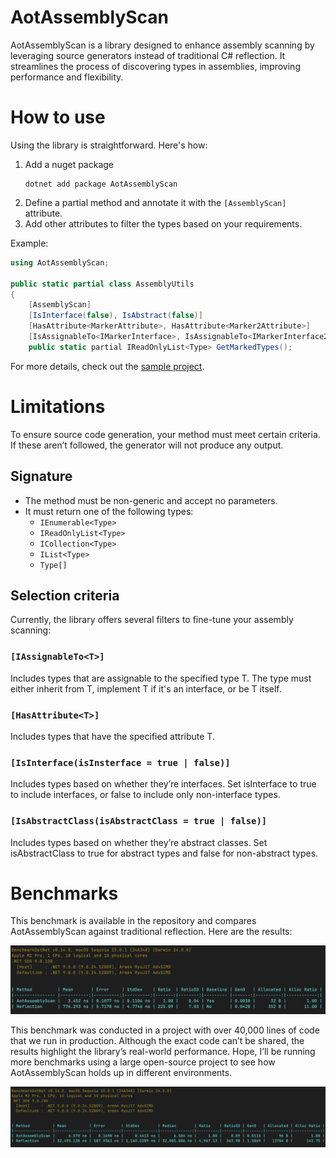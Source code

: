 # AotAssemblyScan
AotAssemblyScan is a library
designed to enhance assembly scanning by leveraging source generators instead of traditional C# reflection. 
It streamlines the process of discovering types in assemblies, improving performance and flexibility.

# How to use
Using the library is straightforward. Here's how:
1. Add a nuget package
   ```shell
   dotnet add package AotAssemblyScan
   ```
2. Define a partial method and annotate it with the `[AssemblyScan]` attribute.
3. Add other attributes to filter the types based on your requirements.

Example:
```csharp
using AotAssemblyScan;

public static partial class AssemblyUtils
{
    [AssemblyScan]
    [IsInterface(false), IsAbstract(false)]
    [HasAttribute<MarkerAttribute>, HasAttribute<Marker2Attribute>]
    [IsAssignableTo<IMarkerInterface>, IsAssignableTo<IMarkerInterface2>]
    public static partial IReadOnlyList<Type> GetMarkedTypes();

```

For more details, check out the [sample project](samples/AotAssemblyScan.Sample).

# Limitations
To ensure source code generation, your method must meet certain criteria. 
If these aren’t followed, the generator will not produce any output.

## Signature
- The method must be non-generic and accept no parameters.
- It must return one of the following types:
  - `IEnumerable<Type>`
  - `IReadOnlyList<Type>`
  - `ICollection<Type>`
  - `IList<Type>`
  - `Type[]`

## Selection criteria
Currently, the library offers several filters to fine-tune your assembly scanning:

### `[IAssignableTo<T>]`
Includes types that are assignable to the specified type T.
The type must either inherit from T, implement T if it's an interface, or be T itself.

### `[HasAttribute<T>]`
Includes types that have the specified attribute T.

### `[IsInterface(isInsterface = true | false)]`
Includes types based on whether they’re interfaces.
Set isInterface to true to include interfaces, or false to include only non-interface types.

### `[IsAbstractClass(isAbstractClass = true | false)]`
Includes types based on whether they’re abstract classes.
Set isAbstractClass to true for abstract types and false for non-abstract types.

# Benchmarks
This benchmark is available in the repository
and compares AotAssemblyScan against traditional reflection.
Here are the results:

<img src="img/repo-sample-benchmark.png" alt="Repository Sample Benchmark">

This benchmark was conducted in a project with over 40,000 lines of code that we run in production.
Although the exact code can’t be shared, the results highlight the library’s real-world performance.
Hope, I’ll be running more benchmarks
using a large open-source project to see how AotAssemblyScan holds up in different environments.

<img src="img/enterprise-app-benchmark.png" alt="Enterprise App Benchmark">
